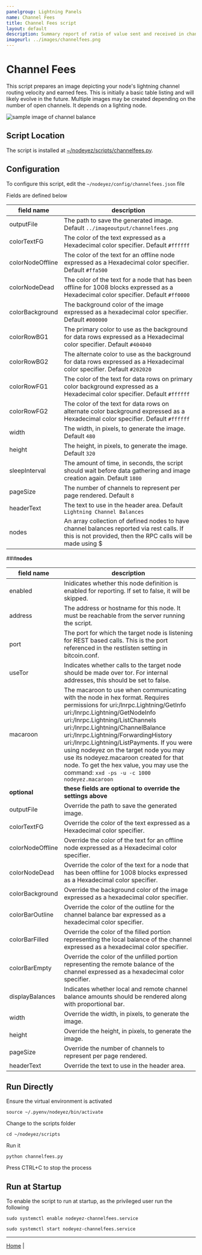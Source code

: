 ```yaml
---
panelgroup: Lightning Panels
name: Channel Fees
title: Channel Fees script
layout: default
description: Summary report of ratio of value sent and received in channel, fees paid and earned through channels
imageurl: ../images/channelfees.png
---
```


# Channel Fees

This script prepares an image depicting your node's lightning channel routing
velocity and earned fees.  This is initially a basic table listing and will
likely evolve in the future.  Multiple images may be created depending on the
number of open channels.  It depends on a lighting node.

![sample image of channel balance](../images/channelfees.png)

## Script Location

The script is installed at 
[~/nodeyez/scripts/channelfees.py](../scripts/channelfees.py).

## Configuration

To configure this script, edit the `~/nodeyez/config/channelfees.json` file

Fields are defined below

| field name | description |
| --- | --- |
| outputFile | The path to save the generated image. Default `../imageoutput/channelfees.png` |
| colorTextFG | The color of the text expressed as a Hexadecimal color specifier. Default `#ffffff` |
| colorNodeOffline | The color of the text for an offline node expressed as a Hexadecimal color specifier. Default `#ffa500` |
| colorNodeDead | The color of the text for a node that has been offline for 1008 blocks expressed as a Hexadecimal color specifier. Default `#ff0000` |
| colorBackground | The background color of the image expressed as a hexadecimal color specifier. Default `#000000` |
| colorRowBG1 | The primary color to use as the background for data rows expressed as a Hexadecimal color specifier. Default `#404040` |
| colorRowBG2 | The alternate color to use as the background for data rows expressed as a Hexadecimal color specifier. Default `#202020` |
| colorRowFG1 | The color of the text for data rows on primary color background expressed as a Hexadecimal color specifier. Default `#ffffff` |
| colorRowFG2 | The color of the text for data rows on alternate color background expressed as a Hexadecimal color specifier. Default `#ffffff` |
| width | The width, in pixels, to generate the image. Default `480` |
| height | The height, in pixels, to generate the image. Default `320` |
| sleepInterval | The amount of time, in seconds, the script should wait before data gathering and image creation again. Default `1800` |
| pageSize | The number of channels to represent per page rendered. Default `8` |
| headerText | The text to use in the header area. Default `Lightning Channel Balances` |
| nodes | An array collection of defined nodes to have channel balances reported via rest calls. If this is not provided, then the RPC calls will be made using $

###__nodes__

| field name | description |
| --- | --- |
| enabled | Inidicates whether this node definition is enabled for reporting. If set to false, it will be skipped. |
| address | The address or hostname for this node. It must be reachable from the server running the script. |
| port | The port for which the target node is listening for REST based calls. This is the port referenced in the restlisten setting in bitcoin.conf. |
| useTor | Indicates whether calls to the target node should be made over tor. For internal addresses, this should be set to false. |
| macaroon | The macaroon to use when communicating with the node in hex format. Requires permissions for uri:/lnrpc.Lightning/GetInfo uri:/lnrpc.Lightning/GetNodeInfo uri:/lnrpc.Lightning/ListChannels uri:/lnrpc.Lightning/ChannelBalance uri:/lnrpc.Lightning/ForwardingHistory uri:/lnrpc.Lightning/ListPayments. If you were using nodeyez on the target node you may use its nodeyez.macaroon created for that node. To get the hex value, you may use the command: `xxd -ps -u -c 1000 nodeyez.macaroon` |
| __optional__ | __these fields are optional to override the settings above__ |
| outputFile | Override the path to save the generated image. |
| colorTextFG | Override the color of the text expressed as a Hexadecimal color specifier. |
| colorNodeOffline | Override the color of the text for an offline node expressed as a Hexadecimal color specifier. |
| colorNodeDead | Override the color of the text for a node that has been offline for 1008 blocks expressed as a Hexadecimal color specifier. |
| colorBackground | Override the background color of the image expressed as a hexadecimal color specifier. |
| colorBarOutline | Override the color of the outline for the channel balance bar expressed as a hexadecimal color specifier. |
| colorBarFilled | Override the color of the filled portion representing the local balance of the channel expressed as a hexadecimal color specifier. |
| colorBarEmpty | Override the color of the unfilled portion representing the remote balance of the channel expressed as a hexadecimal color specifier. |
| displayBalances | Indicates whether local and remote channel balance amounts should be rendered along with proportional bar. |
| width | Override the width, in pixels, to generate the image. |
| height | Override the height, in pixels, to generate the image. |
| pageSize | Override the number of channels to represent per page rendered. |
| headerText | Override the text to use in the header area. |

## Run Directly

Ensure the virtual environment is activated
```shell
source ~/.pyenv/nodeyez/bin/activate
```

Change to the scripts folder
```shell
cd ~/nodeyez/scripts
```

Run it
```shell
python channelfees.py
```

Press CTRL+C to stop the process

## Run at Startup

To enable the script to run at startup, as the privileged user run the following

```shell
sudo systemctl enable nodeyez-channelfees.service

sudo systemctl start nodeyez-channelfees.service
```

---

[Home](../) | 